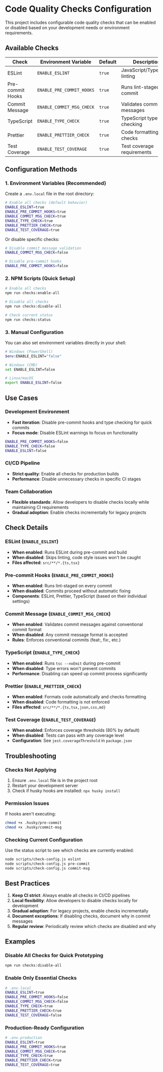 # Code Quality Checks Configuration

This project includes configurable code quality checks that can be enabled or disabled based on your development needs or environment requirements.

## Available Checks

| Check | Environment Variable | Default | Description |
|-------|---------------------|---------|-------------|
| ESLint | `ENABLE_ESLINT` | `true` | JavaScript/TypeScript linting |
| Pre-commit Hooks | `ENABLE_PRE_COMMIT_HOOKS` | `true` | Runs lint-staged on commit |
| Commit Message | `ENABLE_COMMIT_MSG_CHECK` | `true` | Validates commit messages |
| TypeScript | `ENABLE_TYPE_CHECK` | `true` | TypeScript type checking |
| Prettier | `ENABLE_PRETTIER_CHECK` | `true` | Code formatting checks |
| Test Coverage | `ENABLE_TEST_COVERAGE` | `true` | Test coverage requirements |

## Configuration Methods

### 1. Environment Variables (Recommended)

Create a `.env.local` file in the root directory:

```bash
# Enable all checks (default behavior)
ENABLE_ESLINT=true
ENABLE_PRE_COMMIT_HOOKS=true
ENABLE_COMMIT_MSG_CHECK=true
ENABLE_TYPE_CHECK=true
ENABLE_PRETTIER_CHECK=true
ENABLE_TEST_COVERAGE=true
```

Or disable specific checks:

```bash
# Disable commit message validation
ENABLE_COMMIT_MSG_CHECK=false

# Disable pre-commit hooks
ENABLE_PRE_COMMIT_HOOKS=false
```

### 2. NPM Scripts (Quick Setup)

```bash
# Enable all checks
npm run checks:enable-all

# Disable all checks
npm run checks:disable-all

# Check current status
npm run checks:status
```

### 3. Manual Configuration

You can also set environment variables directly in your shell:

```bash
# Windows (PowerShell)
$env:ENABLE_ESLINT="false"

# Windows (CMD)
set ENABLE_ESLINT=false

# Linux/macOS
export ENABLE_ESLINT=false
```

## Use Cases

### Development Environment
- **Fast iteration**: Disable pre-commit hooks and type checking for quick commits
- **Focus mode**: Disable ESLint warnings to focus on functionality

```bash
ENABLE_PRE_COMMIT_HOOKS=false
ENABLE_TYPE_CHECK=false
ENABLE_ESLINT=false
```

### CI/CD Pipeline
- **Strict quality**: Enable all checks for production builds
- **Performance**: Disable unnecessary checks in specific CI stages

### Team Collaboration
- **Flexible standards**: Allow developers to disable checks locally while maintaining CI requirements
- **Gradual adoption**: Enable checks incrementally for legacy projects

## Check Details

### ESLint (`ENABLE_ESLINT`)
- **When enabled**: Runs ESLint during pre-commit and build
- **When disabled**: Skips linting, code style issues won't be caught
- **Files affected**: `src/**/*.{ts,tsx}`

### Pre-commit Hooks (`ENABLE_PRE_COMMIT_HOOKS`)
- **When enabled**: Runs lint-staged on every commit
- **When disabled**: Commits proceed without automatic fixing
- **Components**: ESLint, Prettier, TypeScript (based on their individual settings)

### Commit Message (`ENABLE_COMMIT_MSG_CHECK`)
- **When enabled**: Validates commit messages against conventional commit format
- **When disabled**: Any commit message format is accepted
- **Rules**: Enforces conventional commits (feat:, fix:, etc.)

### TypeScript (`ENABLE_TYPE_CHECK`)
- **When enabled**: Runs `tsc --noEmit` during pre-commit
- **When disabled**: Type errors won't prevent commits
- **Performance**: Disabling can speed up commit process significantly

### Prettier (`ENABLE_PRETTIER_CHECK`)
- **When enabled**: Formats code automatically and checks formatting
- **When disabled**: Code formatting is not enforced
- **Files affected**: `src/**/*.{ts,tsx,json,css,md}`

### Test Coverage (`ENABLE_TEST_COVERAGE`)
- **When enabled**: Enforces coverage thresholds (80% by default)
- **When disabled**: Tests can pass with any coverage level
- **Configuration**: See `jest.coverageThreshold` in `package.json`

## Troubleshooting

### Checks Not Applying
1. Ensure `.env.local` file is in the project root
2. Restart your development server
3. Check if husky hooks are installed: `npx husky install`

### Permission Issues
If hooks aren't executing:
```bash
chmod +x .husky/pre-commit
chmod +x .husky/commit-msg
```

### Checking Current Configuration
Use the status script to see which checks are currently enabled:
```bash
node scripts/check-config.js eslint
node scripts/check-config.js pre-commit
node scripts/check-config.js commit-msg
```

## Best Practices

1. **Keep CI strict**: Always enable all checks in CI/CD pipelines
2. **Local flexibility**: Allow developers to disable checks locally for development
3. **Gradual adoption**: For legacy projects, enable checks incrementally
4. **Document exceptions**: If disabling checks, document why in commit messages
5. **Regular review**: Periodically review which checks are disabled and why

## Examples

### Disable All Checks for Quick Prototyping
```bash
npm run checks:disable-all
```

### Enable Only Essential Checks
```bash
# .env.local
ENABLE_ESLINT=true
ENABLE_PRE_COMMIT_HOOKS=false
ENABLE_COMMIT_MSG_CHECK=false
ENABLE_TYPE_CHECK=true
ENABLE_PRETTIER_CHECK=true
ENABLE_TEST_COVERAGE=false
```

### Production-Ready Configuration
```bash
# .env.production
ENABLE_ESLINT=true
ENABLE_PRE_COMMIT_HOOKS=true
ENABLE_COMMIT_MSG_CHECK=true
ENABLE_TYPE_CHECK=true
ENABLE_PRETTIER_CHECK=true
ENABLE_TEST_COVERAGE=true
``` 